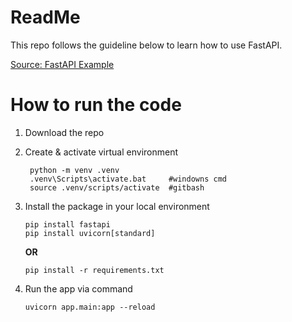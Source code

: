 # ReadMe
This repo follows the guideline below to learn how to use FastAPI.

[Source: FastAPI Example](https://dev.to/ronnymedina/fastapi-example-9n8)


# How to run the code 

1. Download the repo
2. Create & activate virtual environment
   ```
    python -m venv .venv
    .venv\Scripts\activate.bat     #windowns cmd
    source .venv/scripts/activate  #gitbash
   ```
3. Install the package in your local environment

   ```
   pip install fastapi
   pip install uvicorn[standard]
   ```

   **OR**

    ```
    pip install -r requirements.txt
    ```


1. Run the app via command

    `uvicorn app.main:app --reload`
